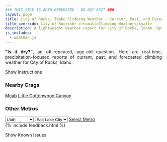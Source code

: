 ```yaml
---
### THIS FILE IS AUTO-GENERATED - DO NOT EDIT ###
layout: page
title: City of Rocks, Idaho Climbing Weather - Current, Past, and Forecasted Report
title_override: City of Rocks<br /><small>Climbing Weather</small>
description: A lightweight weather report for City of Rocks, Idaho. Optimized for slow internet connections.
js_includes:
  - weather.js
---
```


<section class="measure center lh-copy f5-ns f6 ph2 mv4" style="text-align: justify;">
<strong>"Is it dry?"</strong>, an oft-repeated, age-old question. Here are real-time,
precipitation-focused reports of current, past, and forecasted climbing weather for City of Rocks, Idaho.
</section>

<p id="settings-toggle" class="mw5 b center tc hover-light-red black-70 pointer">Show Instructions</p>
<section id="settings" class="overflow-hidden" style="display:none;">
    <div class="mv2 ph2 center">
        <div class="fn f6 tc pv2">
            <p class="measure lh-copy center"><strong>Show/hide hourly forecasts</strong> by clicking the desired day.</p>
            <hr class="mw5 p0 mv2 o-60 b0 bt b--light-red light-red bg-light-red">
            <p class="measure lh-copy center"><strong>Current and Past conditions</strong> are measured by the nearest weather station. <strong>Forecast conditions</strong> are calculated and polled separately.</p>
            <hr class="mw5 p0 mv2 o-60 b0 bt b--light-red light-red bg-light-red">
            <p class="measure lh-copy center"><strong>Having issues?</strong> Try <a id="clear-cache" class="no-underline relative fancy-link light-red hover-light-red" href="#">clearing the local cache</a>.</p>
            <hr class="mw5 p0 mv2 o-60 b0 bt b--light-red light-red bg-light-red">
            <p class="measure lh-copy center">Weather data sourced from <a class="no-underline fancy-link relative light-red" target="_blank" href="https://www.weather.gov/documentation/services-web-api">weather.gov</a>.</p>
        </div>
    </div>
</section>
<section id="weather" data-crag="city-of-rocks-idaho" class="mv4-ns mv3 ph2 center"></section>
<section id="nearby" class="tc lh-copy">
  <h3>Nearby Crags</h3>
<a class="nowrap no-underline fancy-link relative light-red mh3" href="/crags/moab-utah-weather.html">Moab</a>
<a class="nowrap no-underline fancy-link relative light-red mh3" href="/crags/little-cottonwood-canyon-utah-weather.html">Little Cottonwood Canyon</a>
</section>
<section id="nearby" class="tc lh-copy">
  <h3>Other Metros</h3>
  <select class="ma1 bg-near-white pa2" id="stateSel">
    <option value="Texas">Texas</option>
    <option value="Washington">Washington</option>
    <option value="Colorado">Colorado</option>
    <option value="Tennessee">Tennessee</option>
    <option value="Utah" selected>Utah</option>
    <option value="California">California</option>
  </select>
  <select class="ma1 bg-near-white pa2" id="citySel">
    <option value="Salt Lake City" selected>Salt Lake City</option>
  </select>
  <a id="selectMetro" class="f6 link dim ph3 pv2 ma1 dib white bg-light-red" href="/crags/salt-lake-city-utah-weather.html">Select Metro</a>
  <script>
    var states = [];
    states["Texas"] = "Austin"
    states["Washington"] = "Seattle"
    states["Colorado"] = "Denver"
    states["Tennessee"] = "Nashville"
    states["Utah"] = "Salt Lake City"
    states["California"] = "San Francisco|Los Angeles"
  </script>
</section>
{% include feedback.html %}
<p id="issues-toggle" class="mw5 b center tc hover-light-red black-70 pointer">Show Known Issues</p>
<section id="issues" class="overflow-hidden tc f6">
</section>

<script>
  var weekly_PIH_50_16 = {"updated":"2022-04-19T20:06:33+00:00","units":"us","forecastGenerator":"BaselineForecastGenerator","generatedAt":"2022-04-20T08:41:38+00:00","updateTime":"2022-04-19T20:06:33+00:00","validTimes":"2022-04-19T14:00:00+00:00/P7DT22H","elevation":{"unitCode":"wmoUnit:m","value":1958.9496},"periods":[{"number":1,"name":"Overnight","startTime":"2022-04-20T02:00:00-06:00","endTime":"2022-04-20T06:00:00-06:00","isDaytime":false,"temperature":27,"temperatureUnit":"F","temperatureTrend":null,"windSpeed":"8 to 12 mph","windDirection":"W","icon":"https://api.weather.gov/icons/land/night/sct?size=medium","shortForecast":"Partly Cloudy","detailedForecast":"Partly cloudy, with a low around 27. West wind 8 to 12 mph."},{"number":2,"name":"Wednesday","startTime":"2022-04-20T06:00:00-06:00","endTime":"2022-04-20T18:00:00-06:00","isDaytime":true,"temperature":53,"temperatureUnit":"F","temperatureTrend":null,"windSpeed":"7 to 18 mph","windDirection":"WSW","icon":"https://api.weather.gov/icons/land/day/sct?size=medium","shortForecast":"Mostly Sunny","detailedForecast":"Mostly sunny, with a high near 53. West southwest wind 7 to 18 mph, with gusts as high as 26 mph."},{"number":3,"name":"Wednesday Night","startTime":"2022-04-20T18:00:00-06:00","endTime":"2022-04-21T06:00:00-06:00","isDaytime":false,"temperature":35,"temperatureUnit":"F","temperatureTrend":"rising","windSpeed":"8 to 17 mph","windDirection":"SSW","icon":"https://api.weather.gov/icons/land/night/sct?size=medium","shortForecast":"Partly Cloudy","detailedForecast":"Partly cloudy. Low around 35, with temperatures rising to around 37 overnight. South southwest wind 8 to 17 mph, with gusts as high as 25 mph."},{"number":4,"name":"Thursday","startTime":"2022-04-21T06:00:00-06:00","endTime":"2022-04-21T18:00:00-06:00","isDaytime":true,"temperature":51,"temperatureUnit":"F","temperatureTrend":null,"windSpeed":"9 to 13 mph","windDirection":"WNW","icon":"https://api.weather.gov/icons/land/day/snow,20/snow,50?size=medium","shortForecast":"Chance Rain And Snow Showers","detailedForecast":"A slight chance of snow showers before noon, then a chance of rain and snow showers. Mostly cloudy, with a high near 51. West northwest wind 9 to 13 mph, with gusts as high as 21 mph. Chance of precipitation is 50%."},{"number":5,"name":"Thursday Night","startTime":"2022-04-21T18:00:00-06:00","endTime":"2022-04-22T06:00:00-06:00","isDaytime":false,"temperature":31,"temperatureUnit":"F","temperatureTrend":null,"windSpeed":"8 to 14 mph","windDirection":"NW","icon":"https://api.weather.gov/icons/land/night/snow,80/snow,70?size=medium","shortForecast":"Rain And Snow Showers","detailedForecast":"Rain showers before 9pm, then rain and snow showers. Cloudy, with a low around 31. Northwest wind 8 to 14 mph, with gusts as high as 24 mph. Chance of precipitation is 80%. New snow accumulation of around one inch possible."},{"number":6,"name":"Friday","startTime":"2022-04-22T06:00:00-06:00","endTime":"2022-04-22T18:00:00-06:00","isDaytime":true,"temperature":40,"temperatureUnit":"F","temperatureTrend":null,"windSpeed":"8 to 21 mph","windDirection":"WNW","icon":"https://api.weather.gov/icons/land/day/snow,60/snow,50?size=medium","shortForecast":"Snow Likely","detailedForecast":"Snow likely. Mostly cloudy, with a high near 40. Chance of precipitation is 60%. New snow accumulation of 1 to 3 inches possible."},{"number":7,"name":"Friday Night","startTime":"2022-04-22T18:00:00-06:00","endTime":"2022-04-23T06:00:00-06:00","isDaytime":false,"temperature":29,"temperatureUnit":"F","temperatureTrend":null,"windSpeed":"14 to 22 mph","windDirection":"WNW","icon":"https://api.weather.gov/icons/land/night/snow,20/wind_bkn?size=medium","shortForecast":"Slight Chance Light Snow then Mostly Cloudy","detailedForecast":"A slight chance of snow before midnight. Mostly cloudy, with a low around 29. Chance of precipitation is 20%."},{"number":8,"name":"Saturday","startTime":"2022-04-23T06:00:00-06:00","endTime":"2022-04-23T18:00:00-06:00","isDaytime":true,"temperature":42,"temperatureUnit":"F","temperatureTrend":null,"windSpeed":"13 to 18 mph","windDirection":"WNW","icon":"https://api.weather.gov/icons/land/day/bkn/snow,30?size=medium","shortForecast":"Partly Sunny then Chance Snow Showers","detailedForecast":"A chance of snow showers and a slight chance of thunderstorms after noon. Partly sunny, with a high near 42. Chance of precipitation is 30%."},{"number":9,"name":"Saturday Night","startTime":"2022-04-23T18:00:00-06:00","endTime":"2022-04-24T06:00:00-06:00","isDaytime":false,"temperature":28,"temperatureUnit":"F","temperatureTrend":null,"windSpeed":"8 to 17 mph","windDirection":"WNW","icon":"https://api.weather.gov/icons/land/night/sct?size=medium","shortForecast":"Partly Cloudy","detailedForecast":"Partly cloudy, with a low around 28."},{"number":10,"name":"Sunday","startTime":"2022-04-24T06:00:00-06:00","endTime":"2022-04-24T18:00:00-06:00","isDaytime":true,"temperature":48,"temperatureUnit":"F","temperatureTrend":null,"windSpeed":"8 to 15 mph","windDirection":"WNW","icon":"https://api.weather.gov/icons/land/day/sct?size=medium","shortForecast":"Mostly Sunny","detailedForecast":"Mostly sunny, with a high near 48."},{"number":11,"name":"Sunday Night","startTime":"2022-04-24T18:00:00-06:00","endTime":"2022-04-25T06:00:00-06:00","isDaytime":false,"temperature":31,"temperatureUnit":"F","temperatureTrend":null,"windSpeed":"7 to 15 mph","windDirection":"W","icon":"https://api.weather.gov/icons/land/night/few?size=medium","shortForecast":"Mostly Clear","detailedForecast":"Mostly clear, with a low around 31."},{"number":12,"name":"Monday","startTime":"2022-04-25T06:00:00-06:00","endTime":"2022-04-25T18:00:00-06:00","isDaytime":true,"temperature":55,"temperatureUnit":"F","temperatureTrend":null,"windSpeed":"7 to 14 mph","windDirection":"SSW","icon":"https://api.weather.gov/icons/land/day/sct?size=medium","shortForecast":"Mostly Sunny","detailedForecast":"Mostly sunny, with a high near 55."},{"number":13,"name":"Monday Night","startTime":"2022-04-25T18:00:00-06:00","endTime":"2022-04-26T06:00:00-06:00","isDaytime":false,"temperature":37,"temperatureUnit":"F","temperatureTrend":null,"windSpeed":"9 to 14 mph","windDirection":"S","icon":"https://api.weather.gov/icons/land/night/bkn?size=medium","shortForecast":"Mostly Cloudy","detailedForecast":"Mostly cloudy, with a low around 37."},{"number":14,"name":"Tuesday","startTime":"2022-04-26T06:00:00-06:00","endTime":"2022-04-26T18:00:00-06:00","isDaytime":true,"temperature":60,"temperatureUnit":"F","temperatureTrend":null,"windSpeed":"9 to 16 mph","windDirection":"SSW","icon":"https://api.weather.gov/icons/land/day/sct?size=medium","shortForecast":"Mostly Sunny","detailedForecast":"Mostly sunny, with a high near 60."}]}
  var hourly_PIH_50_16 = {"@context":["https://geojson.org/geojson-ld/geojson-context.jsonld",{"@version":"1.1","wx":"https://api.weather.gov/ontology#","geo":"http://www.opengis.net/ont/geosparql#","unit":"http://codes.wmo.int/common/unit/","@vocab":"https://api.weather.gov/ontology#"}],"type":"Feature","geometry":{"type":"Polygon","coordinates":[[[-113.7370664,42.0796609],[-113.7330244,42.0580862],[-113.70393,42.0610877],[-113.7079659,42.0826627],[-113.7370664,42.0796609]]]},"properties":{"updated":"2022-04-19T20:06:33+00:00","units":"us","forecastGenerator":"HourlyForecastGenerator","generatedAt":"2022-04-20T08:41:39+00:00","updateTime":"2022-04-19T20:06:33+00:00","validTimes":"2022-04-19T14:00:00+00:00/P7DT22H","elevation":{"unitCode":"wmoUnit:m","value":1958.9496},"periods":[{"number":1,"name":"","startTime":"2022-04-20T02:00:00-06:00","endTime":"2022-04-20T03:00:00-06:00","isDaytime":false,"temperature":29,"temperatureUnit":"F","temperatureTrend":null,"windSpeed":"12 mph","windDirection":"W","icon":"https://api.weather.gov/icons/land/night/few?size=small","shortForecast":"Mostly Clear","detailedForecast":""},{"number":2,"name":"","startTime":"2022-04-20T03:00:00-06:00","endTime":"2022-04-20T04:00:00-06:00","isDaytime":false,"temperature":29,"temperatureUnit":"F","temperatureTrend":null,"windSpeed":"10 mph","windDirection":"W","icon":"https://api.weather.gov/icons/land/night/sct?size=small","shortForecast":"Partly Cloudy","detailedForecast":""},{"number":3,"name":"","startTime":"2022-04-20T04:00:00-06:00","endTime":"2022-04-20T05:00:00-06:00","isDaytime":false,"temperature":28,"temperatureUnit":"F","temperatureTrend":null,"windSpeed":"9 mph","windDirection":"W","icon":"https://api.weather.gov/icons/land/night/sct?size=small","shortForecast":"Partly Cloudy","detailedForecast":""},{"number":4,"name":"","startTime":"2022-04-20T05:00:00-06:00","endTime":"2022-04-20T06:00:00-06:00","isDaytime":false,"temperature":28,"temperatureUnit":"F","temperatureTrend":null,"windSpeed":"8 mph","windDirection":"W","icon":"https://api.weather.gov/icons/land/night/sct?size=small","shortForecast":"Partly Cloudy","detailedForecast":""},{"number":5,"name":"","startTime":"2022-04-20T06:00:00-06:00","endTime":"2022-04-20T07:00:00-06:00","isDaytime":true,"temperature":27,"temperatureUnit":"F","temperatureTrend":null,"windSpeed":"7 mph","windDirection":"W","icon":"https://api.weather.gov/icons/land/day/sct?size=small","shortForecast":"Mostly Sunny","detailedForecast":""},{"number":6,"name":"","startTime":"2022-04-20T07:00:00-06:00","endTime":"2022-04-20T08:00:00-06:00","isDaytime":true,"temperature":28,"temperatureUnit":"F","temperatureTrend":null,"windSpeed":"7 mph","windDirection":"WSW","icon":"https://api.weather.gov/icons/land/day/bkn?size=small","shortForecast":"Partly Sunny","detailedForecast":""},{"number":7,"name":"","startTime":"2022-04-20T08:00:00-06:00","endTime":"2022-04-20T09:00:00-06:00","isDaytime":true,"temperature":31,"temperatureUnit":"F","temperatureTrend":null,"windSpeed":"8 mph","windDirection":"WSW","icon":"https://api.weather.gov/icons/land/day/bkn?size=small","shortForecast":"Partly Sunny","detailedForecast":""},{"number":8,"name":"","startTime":"2022-04-20T09:00:00-06:00","endTime":"2022-04-20T10:00:00-06:00","isDaytime":true,"temperature":36,"temperatureUnit":"F","temperatureTrend":null,"windSpeed":"9 mph","windDirection":"WSW","icon":"https://api.weather.gov/icons/land/day/sct?size=small","shortForecast":"Mostly Sunny","detailedForecast":""},{"number":9,"name":"","startTime":"2022-04-20T10:00:00-06:00","endTime":"2022-04-20T11:00:00-06:00","isDaytime":true,"temperature":40,"temperatureUnit":"F","temperatureTrend":null,"windSpeed":"12 mph","windDirection":"WSW","icon":"https://api.weather.gov/icons/land/day/few?size=small","shortForecast":"Sunny","detailedForecast":""},{"number":10,"name":"","startTime":"2022-04-20T11:00:00-06:00","endTime":"2022-04-20T12:00:00-06:00","isDaytime":true,"temperature":43,"temperatureUnit":"F","temperatureTrend":null,"windSpeed":"14 mph","windDirection":"WSW","icon":"https://api.weather.gov/icons/land/day/few?size=small","shortForecast":"Sunny","detailedForecast":""},{"number":11,"name":"","startTime":"2022-04-20T12:00:00-06:00","endTime":"2022-04-20T13:00:00-06:00","isDaytime":true,"temperature":46,"temperatureUnit":"F","temperatureTrend":null,"windSpeed":"16 mph","windDirection":"SW","icon":"https://api.weather.gov/icons/land/day/few?size=small","shortForecast":"Sunny","detailedForecast":""},{"number":12,"name":"","startTime":"2022-04-20T13:00:00-06:00","endTime":"2022-04-20T14:00:00-06:00","isDaytime":true,"temperature":48,"temperatureUnit":"F","temperatureTrend":null,"windSpeed":"18 mph","windDirection":"WSW","icon":"https://api.weather.gov/icons/land/day/few?size=small","shortForecast":"Sunny","detailedForecast":""},{"number":13,"name":"","startTime":"2022-04-20T14:00:00-06:00","endTime":"2022-04-20T15:00:00-06:00","isDaytime":true,"temperature":50,"temperatureUnit":"F","temperatureTrend":null,"windSpeed":"18 mph","windDirection":"WSW","icon":"https://api.weather.gov/icons/land/day/few?size=small","shortForecast":"Sunny","detailedForecast":""},{"number":14,"name":"","startTime":"2022-04-20T15:00:00-06:00","endTime":"2022-04-20T16:00:00-06:00","isDaytime":true,"temperature":51,"temperatureUnit":"F","temperatureTrend":null,"windSpeed":"18 mph","windDirection":"WSW","icon":"https://api.weather.gov/icons/land/day/few?size=small","shortForecast":"Sunny","detailedForecast":""},{"number":15,"name":"","startTime":"2022-04-20T16:00:00-06:00","endTime":"2022-04-20T17:00:00-06:00","isDaytime":true,"temperature":52,"temperatureUnit":"F","temperatureTrend":null,"windSpeed":"18 mph","windDirection":"WSW","icon":"https://api.weather.gov/icons/land/day/sct?size=small","shortForecast":"Mostly Sunny","detailedForecast":""},{"number":16,"name":"","startTime":"2022-04-20T17:00:00-06:00","endTime":"2022-04-20T18:00:00-06:00","isDaytime":true,"temperature":53,"temperatureUnit":"F","temperatureTrend":null,"windSpeed":"18 mph","windDirection":"SW","icon":"https://api.weather.gov/icons/land/day/few?size=small","shortForecast":"Sunny","detailedForecast":""},{"number":17,"name":"","startTime":"2022-04-20T18:00:00-06:00","endTime":"2022-04-20T19:00:00-06:00","isDaytime":false,"temperature":52,"temperatureUnit":"F","temperatureTrend":null,"windSpeed":"17 mph","windDirection":"SW","icon":"https://api.weather.gov/icons/land/night/sct?size=small","shortForecast":"Partly Cloudy","detailedForecast":""},{"number":18,"name":"","startTime":"2022-04-20T19:00:00-06:00","endTime":"2022-04-20T20:00:00-06:00","isDaytime":false,"temperature":51,"temperatureUnit":"F","temperatureTrend":null,"windSpeed":"17 mph","windDirection":"SW","icon":"https://api.weather.gov/icons/land/night/sct?size=small","shortForecast":"Partly Cloudy","detailedForecast":""},{"number":19,"name":"","startTime":"2022-04-20T20:00:00-06:00","endTime":"2022-04-20T21:00:00-06:00","isDaytime":false,"temperature":47,"temperatureUnit":"F","temperatureTrend":null,"windSpeed":"17 mph","windDirection":"SW","icon":"https://api.weather.gov/icons/land/night/sct?size=small","shortForecast":"Partly Cloudy","detailedForecast":""},{"number":20,"name":"","startTime":"2022-04-20T21:00:00-06:00","endTime":"2022-04-20T22:00:00-06:00","isDaytime":false,"temperature":44,"temperatureUnit":"F","temperatureTrend":null,"windSpeed":"10 mph","windDirection":"SSW","icon":"https://api.weather.gov/icons/land/night/sct?size=small","shortForecast":"Partly Cloudy","detailedForecast":""},{"number":21,"name":"","startTime":"2022-04-20T22:00:00-06:00","endTime":"2022-04-20T23:00:00-06:00","isDaytime":false,"temperature":41,"temperatureUnit":"F","temperatureTrend":null,"windSpeed":"10 mph","windDirection":"SSW","icon":"https://api.weather.gov/icons/land/night/sct?size=small","shortForecast":"Partly Cloudy","detailedForecast":""},{"number":22,"name":"","startTime":"2022-04-20T23:00:00-06:00","endTime":"2022-04-21T00:00:00-06:00","isDaytime":false,"temperature":39,"temperatureUnit":"F","temperatureTrend":null,"windSpeed":"10 mph","windDirection":"SSW","icon":"https://api.weather.gov/icons/land/night/sct?size=small","shortForecast":"Partly Cloudy","detailedForecast":""},{"number":23,"name":"","startTime":"2022-04-21T00:00:00-06:00","endTime":"2022-04-21T01:00:00-06:00","isDaytime":false,"temperature":39,"temperatureUnit":"F","temperatureTrend":null,"windSpeed":"10 mph","windDirection":"S","icon":"https://api.weather.gov/icons/land/night/sct?size=small","shortForecast":"Partly Cloudy","detailedForecast":""},{"number":24,"name":"","startTime":"2022-04-21T01:00:00-06:00","endTime":"2022-04-21T02:00:00-06:00","isDaytime":false,"temperature":39,"temperatureUnit":"F","temperatureTrend":null,"windSpeed":"10 mph","windDirection":"S","icon":"https://api.weather.gov/icons/land/night/sct?size=small","shortForecast":"Partly Cloudy","detailedForecast":""},{"number":25,"name":"","startTime":"2022-04-21T02:00:00-06:00","endTime":"2022-04-21T03:00:00-06:00","isDaytime":false,"temperature":39,"temperatureUnit":"F","temperatureTrend":null,"windSpeed":"10 mph","windDirection":"S","icon":"https://api.weather.gov/icons/land/night/sct?size=small","shortForecast":"Partly Cloudy","detailedForecast":""},{"number":26,"name":"","startTime":"2022-04-21T03:00:00-06:00","endTime":"2022-04-21T04:00:00-06:00","isDaytime":false,"temperature":39,"temperatureUnit":"F","temperatureTrend":null,"windSpeed":"8 mph","windDirection":"SW","icon":"https://api.weather.gov/icons/land/night/sct?size=small","shortForecast":"Partly Cloudy","detailedForecast":""},{"number":27,"name":"","startTime":"2022-04-21T04:00:00-06:00","endTime":"2022-04-21T05:00:00-06:00","isDaytime":false,"temperature":38,"temperatureUnit":"F","temperatureTrend":null,"windSpeed":"8 mph","windDirection":"SW","icon":"https://api.weather.gov/icons/land/night/sct?size=small","shortForecast":"Partly Cloudy","detailedForecast":""},{"number":28,"name":"","startTime":"2022-04-21T05:00:00-06:00","endTime":"2022-04-21T06:00:00-06:00","isDaytime":false,"temperature":37,"temperatureUnit":"F","temperatureTrend":null,"windSpeed":"8 mph","windDirection":"SW","icon":"https://api.weather.gov/icons/land/night/sct?size=small","shortForecast":"Partly Cloudy","detailedForecast":""},{"number":29,"name":"","startTime":"2022-04-21T06:00:00-06:00","endTime":"2022-04-21T07:00:00-06:00","isDaytime":true,"temperature":37,"temperatureUnit":"F","temperatureTrend":null,"windSpeed":"12 mph","windDirection":"WNW","icon":"https://api.weather.gov/icons/land/day/snow?size=small","shortForecast":"Slight Chance Snow Showers","detailedForecast":""},{"number":30,"name":"","startTime":"2022-04-21T07:00:00-06:00","endTime":"2022-04-21T08:00:00-06:00","isDaytime":true,"temperature":39,"temperatureUnit":"F","temperatureTrend":null,"windSpeed":"12 mph","windDirection":"WNW","icon":"https://api.weather.gov/icons/land/day/snow?size=small","shortForecast":"Slight Chance Snow Showers","detailedForecast":""},{"number":31,"name":"","startTime":"2022-04-21T08:00:00-06:00","endTime":"2022-04-21T09:00:00-06:00","isDaytime":true,"temperature":41,"temperatureUnit":"F","temperatureTrend":null,"windSpeed":"12 mph","windDirection":"WNW","icon":"https://api.weather.gov/icons/land/day/snow?size=small","shortForecast":"Slight Chance Snow Showers","detailedForecast":""},{"number":32,"name":"","startTime":"2022-04-21T09:00:00-06:00","endTime":"2022-04-21T10:00:00-06:00","isDaytime":true,"temperature":43,"temperatureUnit":"F","temperatureTrend":null,"windSpeed":"9 mph","windDirection":"WNW","icon":"https://api.weather.gov/icons/land/day/snow?size=small","shortForecast":"Slight Chance Snow Showers","detailedForecast":""},{"number":33,"name":"","startTime":"2022-04-21T10:00:00-06:00","endTime":"2022-04-21T11:00:00-06:00","isDaytime":true,"temperature":44,"temperatureUnit":"F","temperatureTrend":null,"windSpeed":"9 mph","windDirection":"WNW","icon":"https://api.weather.gov/icons/land/day/snow?size=small","shortForecast":"Slight Chance Snow Showers","detailedForecast":""},{"number":34,"name":"","startTime":"2022-04-21T11:00:00-06:00","endTime":"2022-04-21T12:00:00-06:00","isDaytime":true,"temperature":44,"temperatureUnit":"F","temperatureTrend":null,"windSpeed":"9 mph","windDirection":"WNW","icon":"https://api.weather.gov/icons/land/day/snow?size=small","shortForecast":"Slight Chance Snow Showers","detailedForecast":""},{"number":35,"name":"","startTime":"2022-04-21T12:00:00-06:00","endTime":"2022-04-21T13:00:00-06:00","isDaytime":true,"temperature":44,"temperatureUnit":"F","temperatureTrend":null,"windSpeed":"12 mph","windDirection":"W","icon":"https://api.weather.gov/icons/land/day/snow?size=small","shortForecast":"Chance Rain And Snow Showers","detailedForecast":""},{"number":36,"name":"","startTime":"2022-04-21T13:00:00-06:00","endTime":"2022-04-21T14:00:00-06:00","isDaytime":true,"temperature":44,"temperatureUnit":"F","temperatureTrend":null,"windSpeed":"12 mph","windDirection":"W","icon":"https://api.weather.gov/icons/land/day/snow?size=small","shortForecast":"Chance Rain And Snow Showers","detailedForecast":""},{"number":37,"name":"","startTime":"2022-04-21T14:00:00-06:00","endTime":"2022-04-21T15:00:00-06:00","isDaytime":true,"temperature":44,"temperatureUnit":"F","temperatureTrend":null,"windSpeed":"12 mph","windDirection":"W","icon":"https://api.weather.gov/icons/land/day/snow?size=small","shortForecast":"Chance Rain And Snow Showers","detailedForecast":""},{"number":38,"name":"","startTime":"2022-04-21T15:00:00-06:00","endTime":"2022-04-21T16:00:00-06:00","isDaytime":true,"temperature":49,"temperatureUnit":"F","temperatureTrend":null,"windSpeed":"13 mph","windDirection":"W","icon":"https://api.weather.gov/icons/land/day/rain_showers?size=small","shortForecast":"Chance Rain Showers","detailedForecast":""},{"number":39,"name":"","startTime":"2022-04-21T16:00:00-06:00","endTime":"2022-04-21T17:00:00-06:00","isDaytime":true,"temperature":47,"temperatureUnit":"F","temperatureTrend":null,"windSpeed":"13 mph","windDirection":"W","icon":"https://api.weather.gov/icons/land/day/rain_showers?size=small","shortForecast":"Chance Rain Showers","detailedForecast":""},{"number":40,"name":"","startTime":"2022-04-21T17:00:00-06:00","endTime":"2022-04-21T18:00:00-06:00","isDaytime":true,"temperature":45,"temperatureUnit":"F","temperatureTrend":null,"windSpeed":"13 mph","windDirection":"W","icon":"https://api.weather.gov/icons/land/day/rain_showers?size=small","shortForecast":"Chance Rain Showers","detailedForecast":""},{"number":41,"name":"","startTime":"2022-04-21T18:00:00-06:00","endTime":"2022-04-21T19:00:00-06:00","isDaytime":false,"temperature":42,"temperatureUnit":"F","temperatureTrend":null,"windSpeed":"14 mph","windDirection":"NW","icon":"https://api.weather.gov/icons/land/night/rain_showers?size=small","shortForecast":"Rain Showers","detailedForecast":""},{"number":42,"name":"","startTime":"2022-04-21T19:00:00-06:00","endTime":"2022-04-21T20:00:00-06:00","isDaytime":false,"temperature":40,"temperatureUnit":"F","temperatureTrend":null,"windSpeed":"14 mph","windDirection":"NW","icon":"https://api.weather.gov/icons/land/night/rain_showers?size=small","shortForecast":"Rain Showers","detailedForecast":""},{"number":43,"name":"","startTime":"2022-04-21T20:00:00-06:00","endTime":"2022-04-21T21:00:00-06:00","isDaytime":false,"temperature":38,"temperatureUnit":"F","temperatureTrend":null,"windSpeed":"14 mph","windDirection":"NW","icon":"https://api.weather.gov/icons/land/night/rain_showers?size=small","shortForecast":"Rain Showers","detailedForecast":""},{"number":44,"name":"","startTime":"2022-04-21T21:00:00-06:00","endTime":"2022-04-21T22:00:00-06:00","isDaytime":false,"temperature":37,"temperatureUnit":"F","temperatureTrend":null,"windSpeed":"9 mph","windDirection":"NNW","icon":"https://api.weather.gov/icons/land/night/snow?size=small","shortForecast":"Rain And Snow Showers","detailedForecast":""},{"number":45,"name":"","startTime":"2022-04-21T22:00:00-06:00","endTime":"2022-04-21T23:00:00-06:00","isDaytime":false,"temperature":36,"temperatureUnit":"F","temperatureTrend":null,"windSpeed":"9 mph","windDirection":"NNW","icon":"https://api.weather.gov/icons/land/night/snow?size=small","shortForecast":"Rain And Snow Showers","detailedForecast":""},{"number":46,"name":"","startTime":"2022-04-21T23:00:00-06:00","endTime":"2022-04-22T00:00:00-06:00","isDaytime":false,"temperature":35,"temperatureUnit":"F","temperatureTrend":null,"windSpeed":"9 mph","windDirection":"NNW","icon":"https://api.weather.gov/icons/land/night/snow?size=small","shortForecast":"Rain And Snow Showers","detailedForecast":""},{"number":47,"name":"","startTime":"2022-04-22T00:00:00-06:00","endTime":"2022-04-22T01:00:00-06:00","isDaytime":false,"temperature":35,"temperatureUnit":"F","temperatureTrend":null,"windSpeed":"9 mph","windDirection":"NNW","icon":"https://api.weather.gov/icons/land/night/snow?size=small","shortForecast":"Rain And Snow Showers Likely","detailedForecast":""},{"number":48,"name":"","startTime":"2022-04-22T01:00:00-06:00","endTime":"2022-04-22T02:00:00-06:00","isDaytime":false,"temperature":35,"temperatureUnit":"F","temperatureTrend":null,"windSpeed":"9 mph","windDirection":"NNW","icon":"https://api.weather.gov/icons/land/night/snow?size=small","shortForecast":"Rain And Snow Showers Likely","detailedForecast":""},{"number":49,"name":"","startTime":"2022-04-22T02:00:00-06:00","endTime":"2022-04-22T03:00:00-06:00","isDaytime":false,"temperature":34,"temperatureUnit":"F","temperatureTrend":null,"windSpeed":"9 mph","windDirection":"NNW","icon":"https://api.weather.gov/icons/land/night/snow?size=small","shortForecast":"Rain And Snow Showers Likely","detailedForecast":""},{"number":50,"name":"","startTime":"2022-04-22T03:00:00-06:00","endTime":"2022-04-22T04:00:00-06:00","isDaytime":false,"temperature":34,"temperatureUnit":"F","temperatureTrend":null,"windSpeed":"8 mph","windDirection":"WNW","icon":"https://api.weather.gov/icons/land/night/snow?size=small","shortForecast":"Snow Showers Likely","detailedForecast":""},{"number":51,"name":"","startTime":"2022-04-22T04:00:00-06:00","endTime":"2022-04-22T05:00:00-06:00","isDaytime":false,"temperature":33,"temperatureUnit":"F","temperatureTrend":null,"windSpeed":"8 mph","windDirection":"WNW","icon":"https://api.weather.gov/icons/land/night/snow?size=small","shortForecast":"Snow Showers Likely","detailedForecast":""},{"number":52,"name":"","startTime":"2022-04-22T05:00:00-06:00","endTime":"2022-04-22T06:00:00-06:00","isDaytime":false,"temperature":32,"temperatureUnit":"F","temperatureTrend":null,"windSpeed":"8 mph","windDirection":"WNW","icon":"https://api.weather.gov/icons/land/night/snow?size=small","shortForecast":"Snow Showers Likely","detailedForecast":""},{"number":53,"name":"","startTime":"2022-04-22T06:00:00-06:00","endTime":"2022-04-22T07:00:00-06:00","isDaytime":true,"temperature":32,"temperatureUnit":"F","temperatureTrend":null,"windSpeed":"8 mph","windDirection":"WNW","icon":"https://api.weather.gov/icons/land/day/snow?size=small","shortForecast":"Snow Likely","detailedForecast":""},{"number":54,"name":"","startTime":"2022-04-22T07:00:00-06:00","endTime":"2022-04-22T08:00:00-06:00","isDaytime":true,"temperature":33,"temperatureUnit":"F","temperatureTrend":null,"windSpeed":"8 mph","windDirection":"WNW","icon":"https://api.weather.gov/icons/land/day/snow?size=small","shortForecast":"Snow Likely","detailedForecast":""},{"number":55,"name":"","startTime":"2022-04-22T08:00:00-06:00","endTime":"2022-04-22T09:00:00-06:00","isDaytime":true,"temperature":33,"temperatureUnit":"F","temperatureTrend":null,"windSpeed":"8 mph","windDirection":"WNW","icon":"https://api.weather.gov/icons/land/day/snow?size=small","shortForecast":"Snow Likely","detailedForecast":""},{"number":56,"name":"","startTime":"2022-04-22T09:00:00-06:00","endTime":"2022-04-22T10:00:00-06:00","isDaytime":true,"temperature":34,"temperatureUnit":"F","temperatureTrend":null,"windSpeed":"12 mph","windDirection":"WNW","icon":"https://api.weather.gov/icons/land/day/snow?size=small","shortForecast":"Snow Likely","detailedForecast":""},{"number":57,"name":"","startTime":"2022-04-22T10:00:00-06:00","endTime":"2022-04-22T11:00:00-06:00","isDaytime":true,"temperature":35,"temperatureUnit":"F","temperatureTrend":null,"windSpeed":"12 mph","windDirection":"WNW","icon":"https://api.weather.gov/icons/land/day/snow?size=small","shortForecast":"Snow Likely","detailedForecast":""},{"number":58,"name":"","startTime":"2022-04-22T11:00:00-06:00","endTime":"2022-04-22T12:00:00-06:00","isDaytime":true,"temperature":36,"temperatureUnit":"F","temperatureTrend":null,"windSpeed":"12 mph","windDirection":"WNW","icon":"https://api.weather.gov/icons/land/day/snow?size=small","shortForecast":"Snow Likely","detailedForecast":""},{"number":59,"name":"","startTime":"2022-04-22T12:00:00-06:00","endTime":"2022-04-22T13:00:00-06:00","isDaytime":true,"temperature":37,"temperatureUnit":"F","temperatureTrend":null,"windSpeed":"18 mph","windDirection":"WNW","icon":"https://api.weather.gov/icons/land/day/snow?size=small","shortForecast":"Chance Light Snow","detailedForecast":""},{"number":60,"name":"","startTime":"2022-04-22T13:00:00-06:00","endTime":"2022-04-22T14:00:00-06:00","isDaytime":true,"temperature":38,"temperatureUnit":"F","temperatureTrend":null,"windSpeed":"18 mph","windDirection":"WNW","icon":"https://api.weather.gov/icons/land/day/snow?size=small","shortForecast":"Chance Light Snow","detailedForecast":""},{"number":61,"name":"","startTime":"2022-04-22T14:00:00-06:00","endTime":"2022-04-22T15:00:00-06:00","isDaytime":true,"temperature":39,"temperatureUnit":"F","temperatureTrend":null,"windSpeed":"18 mph","windDirection":"WNW","icon":"https://api.weather.gov/icons/land/day/snow?size=small","shortForecast":"Chance Light Snow","detailedForecast":""},{"number":62,"name":"","startTime":"2022-04-22T15:00:00-06:00","endTime":"2022-04-22T16:00:00-06:00","isDaytime":true,"temperature":39,"temperatureUnit":"F","temperatureTrend":null,"windSpeed":"21 mph","windDirection":"WNW","icon":"https://api.weather.gov/icons/land/day/snow?size=small","shortForecast":"Chance Light Snow","detailedForecast":""},{"number":63,"name":"","startTime":"2022-04-22T16:00:00-06:00","endTime":"2022-04-22T17:00:00-06:00","isDaytime":true,"temperature":39,"temperatureUnit":"F","temperatureTrend":null,"windSpeed":"21 mph","windDirection":"WNW","icon":"https://api.weather.gov/icons/land/day/snow?size=small","shortForecast":"Chance Light Snow","detailedForecast":""},{"number":64,"name":"","startTime":"2022-04-22T17:00:00-06:00","endTime":"2022-04-22T18:00:00-06:00","isDaytime":true,"temperature":39,"temperatureUnit":"F","temperatureTrend":null,"windSpeed":"21 mph","windDirection":"WNW","icon":"https://api.weather.gov/icons/land/day/snow?size=small","shortForecast":"Chance Light Snow","detailedForecast":""},{"number":65,"name":"","startTime":"2022-04-22T18:00:00-06:00","endTime":"2022-04-22T19:00:00-06:00","isDaytime":false,"temperature":38,"temperatureUnit":"F","temperatureTrend":null,"windSpeed":"22 mph","windDirection":"WNW","icon":"https://api.weather.gov/icons/land/night/snow?size=small","shortForecast":"Slight Chance Light Snow","detailedForecast":""},{"number":66,"name":"","startTime":"2022-04-22T19:00:00-06:00","endTime":"2022-04-22T20:00:00-06:00","isDaytime":false,"temperature":37,"temperatureUnit":"F","temperatureTrend":null,"windSpeed":"22 mph","windDirection":"WNW","icon":"https://api.weather.gov/icons/land/night/snow?size=small","shortForecast":"Slight Chance Light Snow","detailedForecast":""},{"number":67,"name":"","startTime":"2022-04-22T20:00:00-06:00","endTime":"2022-04-22T21:00:00-06:00","isDaytime":false,"temperature":36,"temperatureUnit":"F","temperatureTrend":null,"windSpeed":"22 mph","windDirection":"WNW","icon":"https://api.weather.gov/icons/land/night/snow?size=small","shortForecast":"Slight Chance Light Snow","detailedForecast":""},{"number":68,"name":"","startTime":"2022-04-22T21:00:00-06:00","endTime":"2022-04-22T22:00:00-06:00","isDaytime":false,"temperature":35,"temperatureUnit":"F","temperatureTrend":null,"windSpeed":"16 mph","windDirection":"WNW","icon":"https://api.weather.gov/icons/land/night/snow?size=small","shortForecast":"Slight Chance Light Snow","detailedForecast":""},{"number":69,"name":"","startTime":"2022-04-22T22:00:00-06:00","endTime":"2022-04-22T23:00:00-06:00","isDaytime":false,"temperature":34,"temperatureUnit":"F","temperatureTrend":null,"windSpeed":"16 mph","windDirection":"WNW","icon":"https://api.weather.gov/icons/land/night/snow?size=small","shortForecast":"Slight Chance Light Snow","detailedForecast":""},{"number":70,"name":"","startTime":"2022-04-22T23:00:00-06:00","endTime":"2022-04-23T00:00:00-06:00","isDaytime":false,"temperature":34,"temperatureUnit":"F","temperatureTrend":null,"windSpeed":"16 mph","windDirection":"WNW","icon":"https://api.weather.gov/icons/land/night/snow?size=small","shortForecast":"Slight Chance Light Snow","detailedForecast":""},{"number":71,"name":"","startTime":"2022-04-23T00:00:00-06:00","endTime":"2022-04-23T01:00:00-06:00","isDaytime":false,"temperature":33,"temperatureUnit":"F","temperatureTrend":null,"windSpeed":"17 mph","windDirection":"WNW","icon":"https://api.weather.gov/icons/land/night/bkn?size=small","shortForecast":"Mostly Cloudy","detailedForecast":""},{"number":72,"name":"","startTime":"2022-04-23T01:00:00-06:00","endTime":"2022-04-23T02:00:00-06:00","isDaytime":false,"temperature":32,"temperatureUnit":"F","temperatureTrend":null,"windSpeed":"17 mph","windDirection":"WNW","icon":"https://api.weather.gov/icons/land/night/bkn?size=small","shortForecast":"Mostly Cloudy","detailedForecast":""},{"number":73,"name":"","startTime":"2022-04-23T02:00:00-06:00","endTime":"2022-04-23T03:00:00-06:00","isDaytime":false,"temperature":32,"temperatureUnit":"F","temperatureTrend":null,"windSpeed":"17 mph","windDirection":"WNW","icon":"https://api.weather.gov/icons/land/night/bkn?size=small","shortForecast":"Mostly Cloudy","detailedForecast":""},{"number":74,"name":"","startTime":"2022-04-23T03:00:00-06:00","endTime":"2022-04-23T04:00:00-06:00","isDaytime":false,"temperature":31,"temperatureUnit":"F","temperatureTrend":null,"windSpeed":"14 mph","windDirection":"WNW","icon":"https://api.weather.gov/icons/land/night/bkn?size=small","shortForecast":"Mostly Cloudy","detailedForecast":""},{"number":75,"name":"","startTime":"2022-04-23T04:00:00-06:00","endTime":"2022-04-23T05:00:00-06:00","isDaytime":false,"temperature":30,"temperatureUnit":"F","temperatureTrend":null,"windSpeed":"14 mph","windDirection":"WNW","icon":"https://api.weather.gov/icons/land/night/bkn?size=small","shortForecast":"Mostly Cloudy","detailedForecast":""},{"number":76,"name":"","startTime":"2022-04-23T05:00:00-06:00","endTime":"2022-04-23T06:00:00-06:00","isDaytime":false,"temperature":29,"temperatureUnit":"F","temperatureTrend":null,"windSpeed":"14 mph","windDirection":"WNW","icon":"https://api.weather.gov/icons/land/night/bkn?size=small","shortForecast":"Mostly Cloudy","detailedForecast":""},{"number":77,"name":"","startTime":"2022-04-23T06:00:00-06:00","endTime":"2022-04-23T07:00:00-06:00","isDaytime":true,"temperature":29,"temperatureUnit":"F","temperatureTrend":null,"windSpeed":"13 mph","windDirection":"WNW","icon":"https://api.weather.gov/icons/land/day/bkn?size=small","shortForecast":"Partly Sunny","detailedForecast":""},{"number":78,"name":"","startTime":"2022-04-23T07:00:00-06:00","endTime":"2022-04-23T08:00:00-06:00","isDaytime":true,"temperature":30,"temperatureUnit":"F","temperatureTrend":null,"windSpeed":"13 mph","windDirection":"WNW","icon":"https://api.weather.gov/icons/land/day/bkn?size=small","shortForecast":"Partly Sunny","detailedForecast":""},{"number":79,"name":"","startTime":"2022-04-23T08:00:00-06:00","endTime":"2022-04-23T09:00:00-06:00","isDaytime":true,"temperature":31,"temperatureUnit":"F","temperatureTrend":null,"windSpeed":"13 mph","windDirection":"WNW","icon":"https://api.weather.gov/icons/land/day/bkn?size=small","shortForecast":"Partly Sunny","detailedForecast":""},{"number":80,"name":"","startTime":"2022-04-23T09:00:00-06:00","endTime":"2022-04-23T10:00:00-06:00","isDaytime":true,"temperature":33,"temperatureUnit":"F","temperatureTrend":null,"windSpeed":"14 mph","windDirection":"WNW","icon":"https://api.weather.gov/icons/land/day/bkn?size=small","shortForecast":"Partly Sunny","detailedForecast":""},{"number":81,"name":"","startTime":"2022-04-23T10:00:00-06:00","endTime":"2022-04-23T11:00:00-06:00","isDaytime":true,"temperature":35,"temperatureUnit":"F","temperatureTrend":null,"windSpeed":"14 mph","windDirection":"WNW","icon":"https://api.weather.gov/icons/land/day/bkn?size=small","shortForecast":"Partly Sunny","detailedForecast":""},{"number":82,"name":"","startTime":"2022-04-23T11:00:00-06:00","endTime":"2022-04-23T12:00:00-06:00","isDaytime":true,"temperature":36,"temperatureUnit":"F","temperatureTrend":null,"windSpeed":"14 mph","windDirection":"WNW","icon":"https://api.weather.gov/icons/land/day/bkn?size=small","shortForecast":"Partly Sunny","detailedForecast":""},{"number":83,"name":"","startTime":"2022-04-23T12:00:00-06:00","endTime":"2022-04-23T13:00:00-06:00","isDaytime":true,"temperature":38,"temperatureUnit":"F","temperatureTrend":null,"windSpeed":"18 mph","windDirection":"NW","icon":"https://api.weather.gov/icons/land/day/snow?size=small","shortForecast":"Chance Snow Showers","detailedForecast":""},{"number":84,"name":"","startTime":"2022-04-23T13:00:00-06:00","endTime":"2022-04-23T14:00:00-06:00","isDaytime":true,"temperature":39,"temperatureUnit":"F","temperatureTrend":null,"windSpeed":"18 mph","windDirection":"NW","icon":"https://api.weather.gov/icons/land/day/snow?size=small","shortForecast":"Chance Snow Showers","detailedForecast":""},{"number":85,"name":"","startTime":"2022-04-23T14:00:00-06:00","endTime":"2022-04-23T15:00:00-06:00","isDaytime":true,"temperature":40,"temperatureUnit":"F","temperatureTrend":null,"windSpeed":"18 mph","windDirection":"NW","icon":"https://api.weather.gov/icons/land/day/snow?size=small","shortForecast":"Chance Snow Showers","detailedForecast":""},{"number":86,"name":"","startTime":"2022-04-23T15:00:00-06:00","endTime":"2022-04-23T16:00:00-06:00","isDaytime":true,"temperature":41,"temperatureUnit":"F","temperatureTrend":null,"windSpeed":"18 mph","windDirection":"NW","icon":"https://api.weather.gov/icons/land/day/snow?size=small","shortForecast":"Chance Snow Showers","detailedForecast":""},{"number":87,"name":"","startTime":"2022-04-23T16:00:00-06:00","endTime":"2022-04-23T17:00:00-06:00","isDaytime":true,"temperature":41,"temperatureUnit":"F","temperatureTrend":null,"windSpeed":"18 mph","windDirection":"NW","icon":"https://api.weather.gov/icons/land/day/snow?size=small","shortForecast":"Chance Snow Showers","detailedForecast":""},{"number":88,"name":"","startTime":"2022-04-23T17:00:00-06:00","endTime":"2022-04-23T18:00:00-06:00","isDaytime":true,"temperature":41,"temperatureUnit":"F","temperatureTrend":null,"windSpeed":"18 mph","windDirection":"NW","icon":"https://api.weather.gov/icons/land/day/snow?size=small","shortForecast":"Chance Snow Showers","detailedForecast":""},{"number":89,"name":"","startTime":"2022-04-23T18:00:00-06:00","endTime":"2022-04-23T19:00:00-06:00","isDaytime":false,"temperature":40,"temperatureUnit":"F","temperatureTrend":null,"windSpeed":"17 mph","windDirection":"NW","icon":"https://api.weather.gov/icons/land/night/bkn?size=small","shortForecast":"Mostly Cloudy","detailedForecast":""},{"number":90,"name":"","startTime":"2022-04-23T19:00:00-06:00","endTime":"2022-04-23T20:00:00-06:00","isDaytime":false,"temperature":39,"temperatureUnit":"F","temperatureTrend":null,"windSpeed":"17 mph","windDirection":"NW","icon":"https://api.weather.gov/icons/land/night/bkn?size=small","shortForecast":"Mostly Cloudy","detailedForecast":""},{"number":91,"name":"","startTime":"2022-04-23T20:00:00-06:00","endTime":"2022-04-23T21:00:00-06:00","isDaytime":false,"temperature":37,"temperatureUnit":"F","temperatureTrend":null,"windSpeed":"17 mph","windDirection":"NW","icon":"https://api.weather.gov/icons/land/night/bkn?size=small","shortForecast":"Mostly Cloudy","detailedForecast":""},{"number":92,"name":"","startTime":"2022-04-23T21:00:00-06:00","endTime":"2022-04-23T22:00:00-06:00","isDaytime":false,"temperature":35,"temperatureUnit":"F","temperatureTrend":null,"windSpeed":"10 mph","windDirection":"WNW","icon":"https://api.weather.gov/icons/land/night/sct?size=small","shortForecast":"Partly Cloudy","detailedForecast":""},{"number":93,"name":"","startTime":"2022-04-23T22:00:00-06:00","endTime":"2022-04-23T23:00:00-06:00","isDaytime":false,"temperature":34,"temperatureUnit":"F","temperatureTrend":null,"windSpeed":"10 mph","windDirection":"WNW","icon":"https://api.weather.gov/icons/land/night/sct?size=small","shortForecast":"Partly Cloudy","detailedForecast":""},{"number":94,"name":"","startTime":"2022-04-23T23:00:00-06:00","endTime":"2022-04-24T00:00:00-06:00","isDaytime":false,"temperature":33,"temperatureUnit":"F","temperatureTrend":null,"windSpeed":"10 mph","windDirection":"WNW","icon":"https://api.weather.gov/icons/land/night/sct?size=small","shortForecast":"Partly Cloudy","detailedForecast":""},{"number":95,"name":"","startTime":"2022-04-24T00:00:00-06:00","endTime":"2022-04-24T01:00:00-06:00","isDaytime":false,"temperature":32,"temperatureUnit":"F","temperatureTrend":null,"windSpeed":"10 mph","windDirection":"W","icon":"https://api.weather.gov/icons/land/night/sct?size=small","shortForecast":"Partly Cloudy","detailedForecast":""},{"number":96,"name":"","startTime":"2022-04-24T01:00:00-06:00","endTime":"2022-04-24T02:00:00-06:00","isDaytime":false,"temperature":32,"temperatureUnit":"F","temperatureTrend":null,"windSpeed":"10 mph","windDirection":"W","icon":"https://api.weather.gov/icons/land/night/sct?size=small","shortForecast":"Partly Cloudy","detailedForecast":""},{"number":97,"name":"","startTime":"2022-04-24T02:00:00-06:00","endTime":"2022-04-24T03:00:00-06:00","isDaytime":false,"temperature":31,"temperatureUnit":"F","temperatureTrend":null,"windSpeed":"10 mph","windDirection":"W","icon":"https://api.weather.gov/icons/land/night/sct?size=small","shortForecast":"Partly Cloudy","detailedForecast":""},{"number":98,"name":"","startTime":"2022-04-24T03:00:00-06:00","endTime":"2022-04-24T04:00:00-06:00","isDaytime":false,"temperature":31,"temperatureUnit":"F","temperatureTrend":null,"windSpeed":"8 mph","windDirection":"W","icon":"https://api.weather.gov/icons/land/night/sct?size=small","shortForecast":"Partly Cloudy","detailedForecast":""},{"number":99,"name":"","startTime":"2022-04-24T04:00:00-06:00","endTime":"2022-04-24T05:00:00-06:00","isDaytime":false,"temperature":30,"temperatureUnit":"F","temperatureTrend":null,"windSpeed":"8 mph","windDirection":"W","icon":"https://api.weather.gov/icons/land/night/sct?size=small","shortForecast":"Partly Cloudy","detailedForecast":""},{"number":100,"name":"","startTime":"2022-04-24T05:00:00-06:00","endTime":"2022-04-24T06:00:00-06:00","isDaytime":false,"temperature":29,"temperatureUnit":"F","temperatureTrend":null,"windSpeed":"8 mph","windDirection":"W","icon":"https://api.weather.gov/icons/land/night/sct?size=small","shortForecast":"Partly Cloudy","detailedForecast":""},{"number":101,"name":"","startTime":"2022-04-24T06:00:00-06:00","endTime":"2022-04-24T07:00:00-06:00","isDaytime":true,"temperature":29,"temperatureUnit":"F","temperatureTrend":null,"windSpeed":"8 mph","windDirection":"W","icon":"https://api.weather.gov/icons/land/day/sct?size=small","shortForecast":"Mostly Sunny","detailedForecast":""},{"number":102,"name":"","startTime":"2022-04-24T07:00:00-06:00","endTime":"2022-04-24T08:00:00-06:00","isDaytime":true,"temperature":31,"temperatureUnit":"F","temperatureTrend":null,"windSpeed":"8 mph","windDirection":"W","icon":"https://api.weather.gov/icons/land/day/sct?size=small","shortForecast":"Mostly Sunny","detailedForecast":""},{"number":103,"name":"","startTime":"2022-04-24T08:00:00-06:00","endTime":"2022-04-24T09:00:00-06:00","isDaytime":true,"temperature":33,"temperatureUnit":"F","temperatureTrend":null,"windSpeed":"8 mph","windDirection":"W","icon":"https://api.weather.gov/icons/land/day/sct?size=small","shortForecast":"Mostly Sunny","detailedForecast":""},{"number":104,"name":"","startTime":"2022-04-24T09:00:00-06:00","endTime":"2022-04-24T10:00:00-06:00","isDaytime":true,"temperature":36,"temperatureUnit":"F","temperatureTrend":null,"windSpeed":"9 mph","windDirection":"WNW","icon":"https://api.weather.gov/icons/land/day/few?size=small","shortForecast":"Sunny","detailedForecast":""},{"number":105,"name":"","startTime":"2022-04-24T10:00:00-06:00","endTime":"2022-04-24T11:00:00-06:00","isDaytime":true,"temperature":38,"temperatureUnit":"F","temperatureTrend":null,"windSpeed":"9 mph","windDirection":"WNW","icon":"https://api.weather.gov/icons/land/day/few?size=small","shortForecast":"Sunny","detailedForecast":""},{"number":106,"name":"","startTime":"2022-04-24T11:00:00-06:00","endTime":"2022-04-24T12:00:00-06:00","isDaytime":true,"temperature":41,"temperatureUnit":"F","temperatureTrend":null,"windSpeed":"9 mph","windDirection":"WNW","icon":"https://api.weather.gov/icons/land/day/few?size=small","shortForecast":"Sunny","detailedForecast":""},{"number":107,"name":"","startTime":"2022-04-24T12:00:00-06:00","endTime":"2022-04-24T13:00:00-06:00","isDaytime":true,"temperature":43,"temperatureUnit":"F","temperatureTrend":null,"windSpeed":"14 mph","windDirection":"NW","icon":"https://api.weather.gov/icons/land/day/few?size=small","shortForecast":"Sunny","detailedForecast":""},{"number":108,"name":"","startTime":"2022-04-24T13:00:00-06:00","endTime":"2022-04-24T14:00:00-06:00","isDaytime":true,"temperature":45,"temperatureUnit":"F","temperatureTrend":null,"windSpeed":"14 mph","windDirection":"NW","icon":"https://api.weather.gov/icons/land/day/few?size=small","shortForecast":"Sunny","detailedForecast":""},{"number":109,"name":"","startTime":"2022-04-24T14:00:00-06:00","endTime":"2022-04-24T15:00:00-06:00","isDaytime":true,"temperature":46,"temperatureUnit":"F","temperatureTrend":null,"windSpeed":"14 mph","windDirection":"NW","icon":"https://api.weather.gov/icons/land/day/few?size=small","shortForecast":"Sunny","detailedForecast":""},{"number":110,"name":"","startTime":"2022-04-24T15:00:00-06:00","endTime":"2022-04-24T16:00:00-06:00","isDaytime":true,"temperature":47,"temperatureUnit":"F","temperatureTrend":null,"windSpeed":"15 mph","windDirection":"NW","icon":"https://api.weather.gov/icons/land/day/sct?size=small","shortForecast":"Mostly Sunny","detailedForecast":""},{"number":111,"name":"","startTime":"2022-04-24T16:00:00-06:00","endTime":"2022-04-24T17:00:00-06:00","isDaytime":true,"temperature":48,"temperatureUnit":"F","temperatureTrend":null,"windSpeed":"15 mph","windDirection":"NW","icon":"https://api.weather.gov/icons/land/day/sct?size=small","shortForecast":"Mostly Sunny","detailedForecast":""},{"number":112,"name":"","startTime":"2022-04-24T17:00:00-06:00","endTime":"2022-04-24T18:00:00-06:00","isDaytime":true,"temperature":48,"temperatureUnit":"F","temperatureTrend":null,"windSpeed":"15 mph","windDirection":"NW","icon":"https://api.weather.gov/icons/land/day/sct?size=small","shortForecast":"Mostly Sunny","detailedForecast":""},{"number":113,"name":"","startTime":"2022-04-24T18:00:00-06:00","endTime":"2022-04-24T19:00:00-06:00","isDaytime":false,"temperature":47,"temperatureUnit":"F","temperatureTrend":null,"windSpeed":"15 mph","windDirection":"NW","icon":"https://api.weather.gov/icons/land/night/few?size=small","shortForecast":"Mostly Clear","detailedForecast":""},{"number":114,"name":"","startTime":"2022-04-24T19:00:00-06:00","endTime":"2022-04-24T20:00:00-06:00","isDaytime":false,"temperature":44,"temperatureUnit":"F","temperatureTrend":null,"windSpeed":"15 mph","windDirection":"NW","icon":"https://api.weather.gov/icons/land/night/few?size=small","shortForecast":"Mostly Clear","detailedForecast":""},{"number":115,"name":"","startTime":"2022-04-24T20:00:00-06:00","endTime":"2022-04-24T21:00:00-06:00","isDaytime":false,"temperature":41,"temperatureUnit":"F","temperatureTrend":null,"windSpeed":"15 mph","windDirection":"NW","icon":"https://api.weather.gov/icons/land/night/few?size=small","shortForecast":"Mostly Clear","detailedForecast":""},{"number":116,"name":"","startTime":"2022-04-24T21:00:00-06:00","endTime":"2022-04-24T22:00:00-06:00","isDaytime":false,"temperature":38,"temperatureUnit":"F","temperatureTrend":null,"windSpeed":"8 mph","windDirection":"WNW","icon":"https://api.weather.gov/icons/land/night/few?size=small","shortForecast":"Mostly Clear","detailedForecast":""},{"number":117,"name":"","startTime":"2022-04-24T22:00:00-06:00","endTime":"2022-04-24T23:00:00-06:00","isDaytime":false,"temperature":36,"temperatureUnit":"F","temperatureTrend":null,"windSpeed":"8 mph","windDirection":"WNW","icon":"https://api.weather.gov/icons/land/night/few?size=small","shortForecast":"Mostly Clear","detailedForecast":""},{"number":118,"name":"","startTime":"2022-04-24T23:00:00-06:00","endTime":"2022-04-25T00:00:00-06:00","isDaytime":false,"temperature":36,"temperatureUnit":"F","temperatureTrend":null,"windSpeed":"8 mph","windDirection":"WNW","icon":"https://api.weather.gov/icons/land/night/few?size=small","shortForecast":"Mostly Clear","detailedForecast":""},{"number":119,"name":"","startTime":"2022-04-25T00:00:00-06:00","endTime":"2022-04-25T01:00:00-06:00","isDaytime":false,"temperature":35,"temperatureUnit":"F","temperatureTrend":null,"windSpeed":"7 mph","windDirection":"SSW","icon":"https://api.weather.gov/icons/land/night/few?size=small","shortForecast":"Mostly Clear","detailedForecast":""},{"number":120,"name":"","startTime":"2022-04-25T01:00:00-06:00","endTime":"2022-04-25T02:00:00-06:00","isDaytime":false,"temperature":34,"temperatureUnit":"F","temperatureTrend":null,"windSpeed":"7 mph","windDirection":"SSW","icon":"https://api.weather.gov/icons/land/night/few?size=small","shortForecast":"Mostly Clear","detailedForecast":""},{"number":121,"name":"","startTime":"2022-04-25T02:00:00-06:00","endTime":"2022-04-25T03:00:00-06:00","isDaytime":false,"temperature":34,"temperatureUnit":"F","temperatureTrend":null,"windSpeed":"7 mph","windDirection":"SSW","icon":"https://api.weather.gov/icons/land/night/few?size=small","shortForecast":"Mostly Clear","detailedForecast":""},{"number":122,"name":"","startTime":"2022-04-25T03:00:00-06:00","endTime":"2022-04-25T04:00:00-06:00","isDaytime":false,"temperature":33,"temperatureUnit":"F","temperatureTrend":null,"windSpeed":"7 mph","windDirection":"SSW","icon":"https://api.weather.gov/icons/land/night/few?size=small","shortForecast":"Mostly Clear","detailedForecast":""},{"number":123,"name":"","startTime":"2022-04-25T04:00:00-06:00","endTime":"2022-04-25T05:00:00-06:00","isDaytime":false,"temperature":32,"temperatureUnit":"F","temperatureTrend":null,"windSpeed":"7 mph","windDirection":"SSW","icon":"https://api.weather.gov/icons/land/night/few?size=small","shortForecast":"Mostly Clear","detailedForecast":""},{"number":124,"name":"","startTime":"2022-04-25T05:00:00-06:00","endTime":"2022-04-25T06:00:00-06:00","isDaytime":false,"temperature":31,"temperatureUnit":"F","temperatureTrend":null,"windSpeed":"7 mph","windDirection":"SSW","icon":"https://api.weather.gov/icons/land/night/few?size=small","shortForecast":"Mostly Clear","detailedForecast":""},{"number":125,"name":"","startTime":"2022-04-25T06:00:00-06:00","endTime":"2022-04-25T07:00:00-06:00","isDaytime":true,"temperature":32,"temperatureUnit":"F","temperatureTrend":null,"windSpeed":"7 mph","windDirection":"SSW","icon":"https://api.weather.gov/icons/land/day/few?size=small","shortForecast":"Sunny","detailedForecast":""},{"number":126,"name":"","startTime":"2022-04-25T07:00:00-06:00","endTime":"2022-04-25T08:00:00-06:00","isDaytime":true,"temperature":34,"temperatureUnit":"F","temperatureTrend":null,"windSpeed":"7 mph","windDirection":"SSW","icon":"https://api.weather.gov/icons/land/day/few?size=small","shortForecast":"Sunny","detailedForecast":""},{"number":127,"name":"","startTime":"2022-04-25T08:00:00-06:00","endTime":"2022-04-25T09:00:00-06:00","isDaytime":true,"temperature":37,"temperatureUnit":"F","temperatureTrend":null,"windSpeed":"7 mph","windDirection":"SSW","icon":"https://api.weather.gov/icons/land/day/few?size=small","shortForecast":"Sunny","detailedForecast":""},{"number":128,"name":"","startTime":"2022-04-25T09:00:00-06:00","endTime":"2022-04-25T10:00:00-06:00","isDaytime":true,"temperature":41,"temperatureUnit":"F","temperatureTrend":null,"windSpeed":"7 mph","windDirection":"S","icon":"https://api.weather.gov/icons/land/day/sct?size=small","shortForecast":"Mostly Sunny","detailedForecast":""},{"number":129,"name":"","startTime":"2022-04-25T10:00:00-06:00","endTime":"2022-04-25T11:00:00-06:00","isDaytime":true,"temperature":45,"temperatureUnit":"F","temperatureTrend":null,"windSpeed":"7 mph","windDirection":"S","icon":"https://api.weather.gov/icons/land/day/sct?size=small","shortForecast":"Mostly Sunny","detailedForecast":""},{"number":130,"name":"","startTime":"2022-04-25T11:00:00-06:00","endTime":"2022-04-25T12:00:00-06:00","isDaytime":true,"temperature":48,"temperatureUnit":"F","temperatureTrend":null,"windSpeed":"7 mph","windDirection":"S","icon":"https://api.weather.gov/icons/land/day/sct?size=small","shortForecast":"Mostly Sunny","detailedForecast":""},{"number":131,"name":"","startTime":"2022-04-25T12:00:00-06:00","endTime":"2022-04-25T13:00:00-06:00","isDaytime":true,"temperature":51,"temperatureUnit":"F","temperatureTrend":null,"windSpeed":"14 mph","windDirection":"S","icon":"https://api.weather.gov/icons/land/day/sct?size=small","shortForecast":"Mostly Sunny","detailedForecast":""},{"number":132,"name":"","startTime":"2022-04-25T13:00:00-06:00","endTime":"2022-04-25T14:00:00-06:00","isDaytime":true,"temperature":53,"temperatureUnit":"F","temperatureTrend":null,"windSpeed":"14 mph","windDirection":"S","icon":"https://api.weather.gov/icons/land/day/sct?size=small","shortForecast":"Mostly Sunny","detailedForecast":""},{"number":133,"name":"","startTime":"2022-04-25T14:00:00-06:00","endTime":"2022-04-25T15:00:00-06:00","isDaytime":true,"temperature":54,"temperatureUnit":"F","temperatureTrend":null,"windSpeed":"14 mph","windDirection":"S","icon":"https://api.weather.gov/icons/land/day/sct?size=small","shortForecast":"Mostly Sunny","detailedForecast":""},{"number":134,"name":"","startTime":"2022-04-25T15:00:00-06:00","endTime":"2022-04-25T16:00:00-06:00","isDaytime":true,"temperature":54,"temperatureUnit":"F","temperatureTrend":null,"windSpeed":"14 mph","windDirection":"SSW","icon":"https://api.weather.gov/icons/land/day/bkn?size=small","shortForecast":"Partly Sunny","detailedForecast":""},{"number":135,"name":"","startTime":"2022-04-25T16:00:00-06:00","endTime":"2022-04-25T17:00:00-06:00","isDaytime":true,"temperature":54,"temperatureUnit":"F","temperatureTrend":null,"windSpeed":"14 mph","windDirection":"SSW","icon":"https://api.weather.gov/icons/land/day/bkn?size=small","shortForecast":"Partly Sunny","detailedForecast":""},{"number":136,"name":"","startTime":"2022-04-25T17:00:00-06:00","endTime":"2022-04-25T18:00:00-06:00","isDaytime":true,"temperature":53,"temperatureUnit":"F","temperatureTrend":null,"windSpeed":"14 mph","windDirection":"SSW","icon":"https://api.weather.gov/icons/land/day/bkn?size=small","shortForecast":"Partly Sunny","detailedForecast":""},{"number":137,"name":"","startTime":"2022-04-25T18:00:00-06:00","endTime":"2022-04-25T19:00:00-06:00","isDaytime":false,"temperature":52,"temperatureUnit":"F","temperatureTrend":null,"windSpeed":"14 mph","windDirection":"SSW","icon":"https://api.weather.gov/icons/land/night/bkn?size=small","shortForecast":"Mostly Cloudy","detailedForecast":""},{"number":138,"name":"","startTime":"2022-04-25T19:00:00-06:00","endTime":"2022-04-25T20:00:00-06:00","isDaytime":false,"temperature":50,"temperatureUnit":"F","temperatureTrend":null,"windSpeed":"14 mph","windDirection":"SSW","icon":"https://api.weather.gov/icons/land/night/bkn?size=small","shortForecast":"Mostly Cloudy","detailedForecast":""},{"number":139,"name":"","startTime":"2022-04-25T20:00:00-06:00","endTime":"2022-04-25T21:00:00-06:00","isDaytime":false,"temperature":47,"temperatureUnit":"F","temperatureTrend":null,"windSpeed":"14 mph","windDirection":"SSW","icon":"https://api.weather.gov/icons/land/night/bkn?size=small","shortForecast":"Mostly Cloudy","detailedForecast":""},{"number":140,"name":"","startTime":"2022-04-25T21:00:00-06:00","endTime":"2022-04-25T22:00:00-06:00","isDaytime":false,"temperature":45,"temperatureUnit":"F","temperatureTrend":null,"windSpeed":"9 mph","windDirection":"S","icon":"https://api.weather.gov/icons/land/night/bkn?size=small","shortForecast":"Mostly Cloudy","detailedForecast":""},{"number":141,"name":"","startTime":"2022-04-25T22:00:00-06:00","endTime":"2022-04-25T23:00:00-06:00","isDaytime":false,"temperature":44,"temperatureUnit":"F","temperatureTrend":null,"windSpeed":"9 mph","windDirection":"S","icon":"https://api.weather.gov/icons/land/night/bkn?size=small","shortForecast":"Mostly Cloudy","detailedForecast":""},{"number":142,"name":"","startTime":"2022-04-25T23:00:00-06:00","endTime":"2022-04-26T00:00:00-06:00","isDaytime":false,"temperature":43,"temperatureUnit":"F","temperatureTrend":null,"windSpeed":"9 mph","windDirection":"S","icon":"https://api.weather.gov/icons/land/night/bkn?size=small","shortForecast":"Mostly Cloudy","detailedForecast":""},{"number":143,"name":"","startTime":"2022-04-26T00:00:00-06:00","endTime":"2022-04-26T01:00:00-06:00","isDaytime":false,"temperature":42,"temperatureUnit":"F","temperatureTrend":null,"windSpeed":"10 mph","windDirection":"S","icon":"https://api.weather.gov/icons/land/night/bkn?size=small","shortForecast":"Mostly Cloudy","detailedForecast":""},{"number":144,"name":"","startTime":"2022-04-26T01:00:00-06:00","endTime":"2022-04-26T02:00:00-06:00","isDaytime":false,"temperature":41,"temperatureUnit":"F","temperatureTrend":null,"windSpeed":"10 mph","windDirection":"S","icon":"https://api.weather.gov/icons/land/night/bkn?size=small","shortForecast":"Mostly Cloudy","detailedForecast":""},{"number":145,"name":"","startTime":"2022-04-26T02:00:00-06:00","endTime":"2022-04-26T03:00:00-06:00","isDaytime":false,"temperature":41,"temperatureUnit":"F","temperatureTrend":null,"windSpeed":"10 mph","windDirection":"S","icon":"https://api.weather.gov/icons/land/night/bkn?size=small","shortForecast":"Mostly Cloudy","detailedForecast":""},{"number":146,"name":"","startTime":"2022-04-26T03:00:00-06:00","endTime":"2022-04-26T04:00:00-06:00","isDaytime":false,"temperature":40,"temperatureUnit":"F","temperatureTrend":null,"windSpeed":"9 mph","windDirection":"S","icon":"https://api.weather.gov/icons/land/night/bkn?size=small","shortForecast":"Mostly Cloudy","detailedForecast":""},{"number":147,"name":"","startTime":"2022-04-26T04:00:00-06:00","endTime":"2022-04-26T05:00:00-06:00","isDaytime":false,"temperature":39,"temperatureUnit":"F","temperatureTrend":null,"windSpeed":"9 mph","windDirection":"S","icon":"https://api.weather.gov/icons/land/night/bkn?size=small","shortForecast":"Mostly Cloudy","detailedForecast":""},{"number":148,"name":"","startTime":"2022-04-26T05:00:00-06:00","endTime":"2022-04-26T06:00:00-06:00","isDaytime":false,"temperature":38,"temperatureUnit":"F","temperatureTrend":null,"windSpeed":"9 mph","windDirection":"S","icon":"https://api.weather.gov/icons/land/night/bkn?size=small","shortForecast":"Mostly Cloudy","detailedForecast":""},{"number":149,"name":"","startTime":"2022-04-26T06:00:00-06:00","endTime":"2022-04-26T07:00:00-06:00","isDaytime":true,"temperature":38,"temperatureUnit":"F","temperatureTrend":null,"windSpeed":"10 mph","windDirection":"S","icon":"https://api.weather.gov/icons/land/day/bkn?size=small","shortForecast":"Partly Sunny","detailedForecast":""},{"number":150,"name":"","startTime":"2022-04-26T07:00:00-06:00","endTime":"2022-04-26T08:00:00-06:00","isDaytime":true,"temperature":39,"temperatureUnit":"F","temperatureTrend":null,"windSpeed":"10 mph","windDirection":"S","icon":"https://api.weather.gov/icons/land/day/bkn?size=small","shortForecast":"Partly Sunny","detailedForecast":""},{"number":151,"name":"","startTime":"2022-04-26T08:00:00-06:00","endTime":"2022-04-26T09:00:00-06:00","isDaytime":true,"temperature":42,"temperatureUnit":"F","temperatureTrend":null,"windSpeed":"10 mph","windDirection":"S","icon":"https://api.weather.gov/icons/land/day/bkn?size=small","shortForecast":"Partly Sunny","detailedForecast":""},{"number":152,"name":"","startTime":"2022-04-26T09:00:00-06:00","endTime":"2022-04-26T10:00:00-06:00","isDaytime":true,"temperature":45,"temperatureUnit":"F","temperatureTrend":null,"windSpeed":"9 mph","windDirection":"S","icon":"https://api.weather.gov/icons/land/day/sct?size=small","shortForecast":"Mostly Sunny","detailedForecast":""},{"number":153,"name":"","startTime":"2022-04-26T10:00:00-06:00","endTime":"2022-04-26T11:00:00-06:00","isDaytime":true,"temperature":49,"temperatureUnit":"F","temperatureTrend":null,"windSpeed":"9 mph","windDirection":"S","icon":"https://api.weather.gov/icons/land/day/sct?size=small","shortForecast":"Mostly Sunny","detailedForecast":""},{"number":154,"name":"","startTime":"2022-04-26T11:00:00-06:00","endTime":"2022-04-26T12:00:00-06:00","isDaytime":true,"temperature":53,"temperatureUnit":"F","temperatureTrend":null,"windSpeed":"9 mph","windDirection":"S","icon":"https://api.weather.gov/icons/land/day/sct?size=small","shortForecast":"Mostly Sunny","detailedForecast":""},{"number":155,"name":"","startTime":"2022-04-26T12:00:00-06:00","endTime":"2022-04-26T13:00:00-06:00","isDaytime":true,"temperature":56,"temperatureUnit":"F","temperatureTrend":null,"windSpeed":"16 mph","windDirection":"SSW","icon":"https://api.weather.gov/icons/land/day/sct?size=small","shortForecast":"Mostly Sunny","detailedForecast":""},{"number":156,"name":"","startTime":"2022-04-26T13:00:00-06:00","endTime":"2022-04-26T14:00:00-06:00","isDaytime":true,"temperature":58,"temperatureUnit":"F","temperatureTrend":null,"windSpeed":"16 mph","windDirection":"SSW","icon":"https://api.weather.gov/icons/land/day/sct?size=small","shortForecast":"Mostly Sunny","detailedForecast":""}]}}
  var crags_config = [
  {
    "name": "City of Rocks",
    "note": "Varnished and pocketed granite",
    "mountainProject": "https://www.mountainproject.com/area/105739322/city-of-rocks",
    "station": "RCKI1",
    "office": "PIH/50,16",
    "coordinates": [
      -113.7215,
      42.0760
    ]
  }
]</script>
